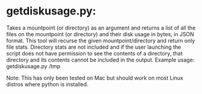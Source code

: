# getdiskusage.py:

Takes a mountpoint (or directory) as an argument and returns a list of all the files on the mountpoint (or directory) and their disk usage in bytes, in JSON format. This tool will recurse the given mountpoint/directory and return only file stats. Directory stats are not included and if the user launching the script does not have permission to see the contents of a directory, that directory and its contents cannot be included in the output. Example usage: getdiskusage.py /tmp

Note: This has only been tested on Mac but should work on most Linux distros where python is installed.